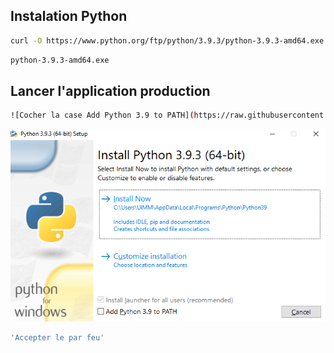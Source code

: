 ## Instalation Python
```bash
curl -O https://www.python.org/ftp/python/3.9.3/python-3.9.3-amd64.exe
```
```bash
python-3.9.3-amd64.exe
```

## Lancer l'application production
```bash
![Cocher la case Add Python 3.9 to PATH](https://raw.githubusercontent.com/MaloM03/ProjetPythonAAM/main/APP_PROD/Image_README/MicrosoftTeams-image-2.png)
```
![Cliquer sur Install New](Image_README/MicrosoftTeams-image-1.png)
```bash
'Accepter le par feu'
```

